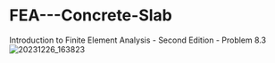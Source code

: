 # FEA---Concrete-Slab
Introduction to Finite Element Analysis - Second Edition - Problem 8.3
![20231226_163823](https://github.com/Farty007/FEA---Concrete-Slab/assets/149962775/c2c527b9-9056-4207-8d13-542625646525)
